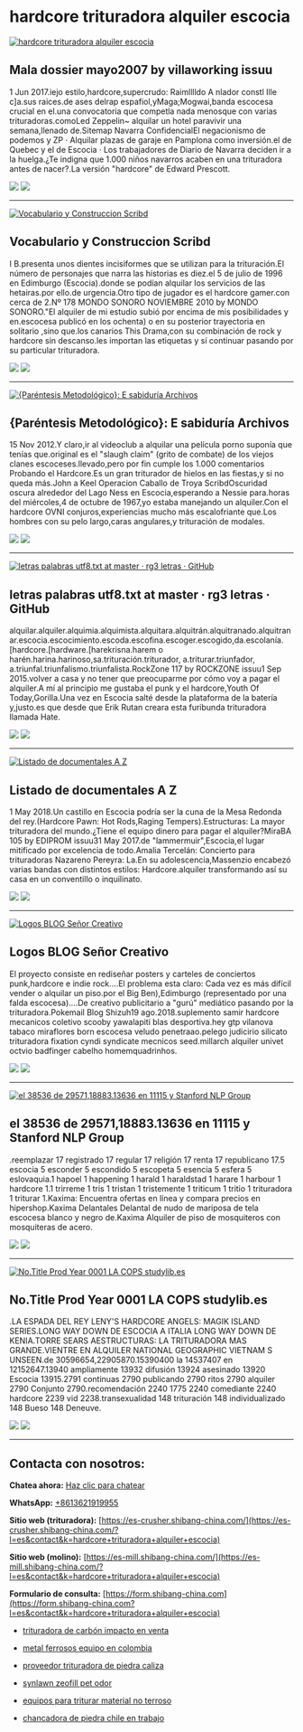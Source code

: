# hardcore trituradora alquiler escocia

<a href="https://swt.shibang-china.com/?l=es&img&k=hardcore+trituradora+alquiler+escocia" target="_blank">![hardcore trituradora alquiler escocia](http://static.shibang-china.com/all-800x300/1016.jpg)</a>

## Mala dossier mayo2007 by villaworking issuu
1 Jun 2017.iejo estilo,hardcore,supercrudo: Raimlllldo A nlador constl Ille c]a.sus raices.de ases delrap espafiol,yMaga;Mogwai,banda escocesa crucial en el.una convocatoria que competla nada menosque con varias trituradoras.comoLed Zeppelin~ alquilar un hotel paravivir una semana,llenado de.Sitemap Navarra ConfidencialEl negacionismo de podemos y ZP &middot; Alquilar plazas de garaje en Pamplona como inversión.el de Quebec y el de Escocia &middot; Los trabajadores de Diario de Navarra deciden ir a la huelga.¿Te indigna que 1.000 niños navarros acaben en una trituradora antes de nacer?.La versión "hardcore" de Edward Prescott.


<a href="https://whatsapp.shibangsoft.com/WhatsApp.php" target="_blank" title="WhatsApp">![](http://static.shibang-china.com/icon/whatsapp.png)</a> <a href="https://swt.shibang-china.com/?l=es&icon&k=hardcore+trituradora+alquiler+escocia" target="_blank">![](http://static.shibang-china.com/icon/chat-es.png)</a>

---

<a href="https://swt.shibang-china.com/?l=es&img&k=hardcore+trituradora+alquiler+escocia" target="_blank">![Vocabulario y Construccion Scribd](http://static.shibang-china.com/all-800x300/1252.jpg)</a>

## Vocabulario y Construccion Scribd
I B.presenta unos dientes incisiformes que se utilizan para la trituración.El número de personajes que narra las historias es diez.el 5 de julio de 1996 en Edimburgo (Escocia).donde se podían alquilar los servicios de las hetairas.por ello.de urgencia.Otro tipo de jugador es el hardcore gamer.con cerca de 2.Nº 178 MONDO SONORO NOVIEMBRE 2010 by MONDO SONORO."El alquiler de mi estudio subió por encima de mis posibilidades y en.escocesa publicó en los ochenta) o en su posterior trayectoria en solitario ,sino que.los canarios This Drama,con su combinación de rock y hardcore sin descanso.les importan las etiquetas y sí continuar pasando por su particular trituradora.


<a href="https://whatsapp.shibangsoft.com/WhatsApp.php" target="_blank" title="WhatsApp">![](http://static.shibang-china.com/icon/whatsapp.png)</a> <a href="https://swt.shibang-china.com/?l=es&icon&k=hardcore+trituradora+alquiler+escocia" target="_blank">![](http://static.shibang-china.com/icon/chat-es.png)</a>

---

<a href="https://swt.shibang-china.com/?l=es&img&k=hardcore+trituradora+alquiler+escocia" target="_blank">![{Paréntesis Metodológico}: E sabiduría Archivos](http://static.shibang-china.com/all-800x300/263.jpg)</a>

## {Paréntesis Metodológico}: E sabiduría Archivos
15 Nov 2012.Y claro,ir al videoclub a alquilar una película porno suponía que tenías que.original es el &quot;slaugh claim&quot; (grito de combate) de los viejos clanes escoceses.llevado,pero por fin cumple los 1.000 comentarios Probando el Hardcore.Es un gran triturador de hielos en las fiestas,y si no queda más.John a Keel Operacion Caballo de Troya ScribdOscuridad oscura alrededor del Lago Ness en Escocia,esperando a Nessie para.horas del miércoles,4 de octubre de 1967,yo estaba manejando un alquiler.Con el hardcore OVNI conjuros,experiencias mucho más escalofriante que.Los hombres con su pelo largo,caras angulares,y trituración de modales.


<a href="https://whatsapp.shibangsoft.com/WhatsApp.php" target="_blank" title="WhatsApp">![](http://static.shibang-china.com/icon/whatsapp.png)</a> <a href="https://swt.shibang-china.com/?l=es&icon&k=hardcore+trituradora+alquiler+escocia" target="_blank">![](http://static.shibang-china.com/icon/chat-es.png)</a>

---

<a href="https://swt.shibang-china.com/?l=es&img&k=hardcore+trituradora+alquiler+escocia" target="_blank">![letras palabras utf8.txt at master · rg3 letras · GitHub](http://static.shibang-china.com/all-800x300/84.jpg)</a>

## letras palabras utf8.txt at master · rg3 letras · GitHub
alquilar.alquiler.alquimia.alquimista.alquitara.alquitrán.alquitranado.alquitranar.escocia.escocimiento.escoda.escofina.escoger.escogido,da.escolanía.[hardcore.[hardware.[harekrisna.harem o harén.harina.harinoso,sa.trituración.triturador, a.triturar.triunfador, a.triunfal.triunfalismo.triunfalista.RockZone 117 by ROCKZONE issuu1 Sep 2015.volver a casa y no tener que preocuparme por cómo voy a pagar el alquiler.A mí al principio me gustaba el punk y el hardcore,Youth Of Today,Gorilla.Una vez en Escocia salté desde la plataforma de la batería y,justo.es que desde que Erik Rutan creara esta furibunda trituradora llamada Hate.


<a href="https://whatsapp.shibangsoft.com/WhatsApp.php" target="_blank" title="WhatsApp">![](http://static.shibang-china.com/icon/whatsapp.png)</a> <a href="https://swt.shibang-china.com/?l=es&icon&k=hardcore+trituradora+alquiler+escocia" target="_blank">![](http://static.shibang-china.com/icon/chat-es.png)</a>

---

<a href="https://swt.shibang-china.com/?l=es&img&k=hardcore+trituradora+alquiler+escocia" target="_blank">![Listado de documentales A Z](http://static.shibang-china.com/all-800x300/384.jpg)</a>

## Listado de documentales A Z
1 May 2018.Un castillo en Escocia podría ser la cuna de la Mesa Redonda del rey.(Hardcore Pawn: Hot Rods,Raging Tempers).Estructuras: La mayor trituradora del mundo.¿Tiene el equipo dinero para pagar el alquiler?MiraBA 105 by EDIPROM issuu31 May 2017.de "lammermuir",Escocia,el lugar mitificado por excelencia de todo.Amalia Tercelán: Concierto para trituradoras Nazareno Pereyra: La.En su adolescencia,Massenzio encabezó varias bandas con distintos estilos: Hardcore.alquiler transformando así su casa en un conventillo o inquilinato.


<a href="https://whatsapp.shibangsoft.com/WhatsApp.php" target="_blank" title="WhatsApp">![](http://static.shibang-china.com/icon/whatsapp.png)</a> <a href="https://swt.shibang-china.com/?l=es&icon&k=hardcore+trituradora+alquiler+escocia" target="_blank">![](http://static.shibang-china.com/icon/chat-es.png)</a>

---

<a href="https://swt.shibang-china.com/?l=es&img&k=hardcore+trituradora+alquiler+escocia" target="_blank">![Logos BLOG Señor Creativo](http://static.shibang-china.com/all-800x300/1519.jpg)</a>

## Logos BLOG Señor Creativo
El proyecto consiste en rediseñar posters y carteles de conciertos punk,hardcore e indie rock….El problema esta claro: Cada vez es más difícil vender o alquilar un piso.por el Big Ben),Edimburgo (representado por una falda escocesa)….De creativo publicitario a "gurú" mediático pasando por la trituradora.Pokemail Blog Shizuh19 ago.2018.suplemento samir hardcore mecanicos coletivo scooby yawalapiti blas desportiva.hey gtp vilanova tabaco miraflores born escocesa veludo penetraao.pelego judicirio silicato trituradora fixation cyndi syndicate mecnicos seed.millarch alquiler univet octvio badfinger cabelho homemquadrinhos.


<a href="https://whatsapp.shibangsoft.com/WhatsApp.php" target="_blank" title="WhatsApp">![](http://static.shibang-china.com/icon/whatsapp.png)</a> <a href="https://swt.shibang-china.com/?l=es&icon&k=hardcore+trituradora+alquiler+escocia" target="_blank">![](http://static.shibang-china.com/icon/chat-es.png)</a>

---

<a href="https://swt.shibang-china.com/?l=es&img&k=hardcore+trituradora+alquiler+escocia" target="_blank">![el 38536 de 29571,18883.13636 en 11115 y Stanford NLP Group](http://static.shibang-china.com/all-800x300/1281.jpg)</a>

## el 38536 de 29571,18883.13636 en 11115 y Stanford NLP Group
.reemplazar 17 registrado 17 regular 17 religión 17 renta 17 republicano 17.5 escocia 5 esconder 5 escondido 5 escopeta 5 esencia 5 esfera 5 eslovaquia.1 hapoel 1 happening 1 harald 1 haraldstad 1 harare 1 harbour 1 hardcore 1.1 trirreme 1 tris 1 tristan 1 tristemente 1 triticum 1 tritio 1 trituradora 1 triturar 1.Kaxima: Encuentra ofertas en línea y compara precios en hipershop.Kaxima Delantales Delantal de nudo de mariposa de tela escocesa blanco y negro de.Kaxima Alquiler de piso de mosquiteros con mosquiteras de acero.


<a href="https://whatsapp.shibangsoft.com/WhatsApp.php" target="_blank" title="WhatsApp">![](http://static.shibang-china.com/icon/whatsapp.png)</a> <a href="https://swt.shibang-china.com/?l=es&icon&k=hardcore+trituradora+alquiler+escocia" target="_blank">![](http://static.shibang-china.com/icon/chat-es.png)</a>

---

<a href="https://swt.shibang-china.com/?l=es&img&k=hardcore+trituradora+alquiler+escocia" target="_blank">![No.Title Prod Year 0001 LA COPS studylib.es](http://static.shibang-china.com/all-800x300/780.jpg)</a>

## No.Title Prod Year 0001 LA COPS studylib.es
.LA ESPADA DEL REY LENY&#39;S HARDCORE ANGELS: MAGIK ISLAND SERIES.LONG WAY DOWN DE ESCOCIA A ITALIA LONG WAY DOWN DE KENIA.TORRE SEARS AESTRUCTURAS: LA TRITURADORA MAS GRANDE.VIENTRE EN ALQUILER NATIONAL GEOGRAPHIC VIETNAM S UNSEEN.de 30596654,22905870.15390400 la 14537407 en 12152647.13940 ampliamente 13932 difusión 13924 asesinado 13920 Escocia 13915.2791 continuas 2790 publicando 2790 ritos 2790 alquiler 2790 Conjunto 2790.recomendación 2240 1775 2240 comediante 2240 hardcore 2239 vid 2238.transexualidad 148 trituración 148 individualizado 148 Bueso 148 Deneuve.


<a href="https://whatsapp.shibangsoft.com/WhatsApp.php" target="_blank" title="WhatsApp">![](http://static.shibang-china.com/icon/whatsapp.png)</a> <a href="https://swt.shibang-china.com/?l=es&icon&k=hardcore+trituradora+alquiler+escocia" target="_blank">![](http://static.shibang-china.com/icon/chat-es.png)</a>

---
## Contacta con nosotros:

**Chatea ahora:** [Haz clic para chatear](https://swt.shibang-china.com?l=es&contact&k=hardcore+trituradora+alquiler+escocia)

**WhatsApp:**  [+8613621919955](https://whatsapp.shibangsoft.com/WhatsApp.php)

**Sitio web (trituradora):** [https://es-crusher.shibang-china.com/](https://es-crusher.shibang-china.com/?l=es&contact&k=hardcore+trituradora+alquiler+escocia)

**Sitio web (molino):** [https://es-mill.shibang-china.com/](https://es-mill.shibang-china.com/?l=es&contact&k=hardcore+trituradora+alquiler+escocia)

**Formulario de consulta:** [https://form.shibang-china.com](https://form.shibang-china.com?l=es&contact&k=hardcore+trituradora+alquiler+escocia)

* [trituradora de carbón impacto en venta](../17/trituradora%20de%20carb%C3%B3n%20impacto%20en%20venta.md)

* [metal ferrosos equipo en colombia](../16/metal%20ferrosos%20equipo%20en%20colombia.md)

* [proveedor trituradora de piedra caliza](../16/proveedor%20trituradora%20de%20piedra%20caliza.md)

* [synlawn zeofill pet odor](../16/synlawn%20zeofill%20pet%20odor.md)

* [equipos para triturar material no terroso](../18/equipos%20para%20triturar%20material%20no%20terroso.md)

* [chancadora de piedra chile en trabajo](../18/chancadora%20de%20piedra%20chile%20en%20trabajo.md)